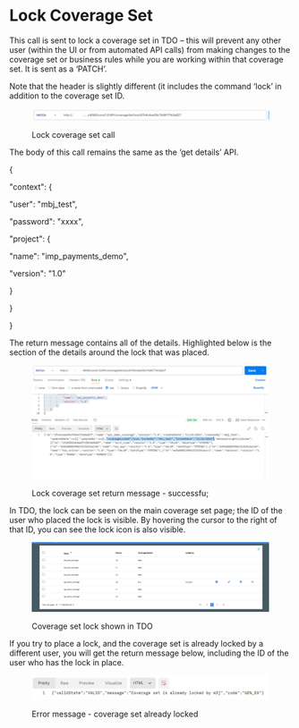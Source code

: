 # Lock Coverage Set

This call is sent to lock a coverage set in TDO – this will prevent any other user (within the UI or from automated API calls) from making changes to the coverage set or business rules while you are working within that coverage set.  It is sent as a ‘PATCH’.

Note that the header is slightly different (it includes the command ‘lock’ in addition to the coverage set ID.

&#x20;

<figure><img src="../../../../../.gitbook/assets/image (34).png" alt=""><figcaption><p>Lock coverage set call</p></figcaption></figure>

&#x20;&#x20;

The body of this call remains the same as the ‘get details’ API.

&#x20;

{

&#x20;         "context": {

&#x20;       "user": "mbj\_test",

&#x20;                   "password": "xxxx",

&#x20;                   "project": {

&#x20;                             "name": "imp\_payments\_demo",

&#x20;                             "version": "1.0"

&#x20;                   }

&#x20;         }

}

&#x20;

The return message contains all of the details.  Highlighted below is the section of the details around the lock that was placed.

&#x20;&#x20;

<figure><img src="../../../../../.gitbook/assets/image (35).png" alt=""><figcaption><p>Lock coverage set return message - successfu;</p></figcaption></figure>

&#x20;

In TDO, the lock can be seen on the main coverage set page; the ID of the user who placed the lock is visible.  By hovering the cursor to the right of that ID, you can see the lock icon is also visible.

&#x20;

<figure><img src="../../../../../.gitbook/assets/image (36).png" alt=""><figcaption><p>Coverage set lock shown in TDO</p></figcaption></figure>

&#x20;

If you try to place a lock, and the coverage set is already locked by a different user, you will get the return message below, including the ID of the user who has the lock in place.



<figure><img src="../../../../../.gitbook/assets/image (37).png" alt=""><figcaption><p>Error message - coverage set already locked</p></figcaption></figure>
